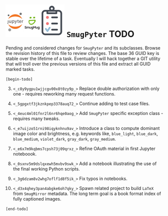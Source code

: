 ![](todo.png) `SmugPyter` TODO
==============================

Pending and considered changes for `SmugPyter` and its subclasses. 
Browse the revision history of this file to review changes. The
base 36 GUID key is stable over the lifetime of a task. Eventually
I will hack together a GIT utility that will troll over the previous
versions of this file and extract all GUID marked tasks. 

`[begin-todo]`

3. `<_c8y9ygpu1wjjcgv00x8t0zy9p_>` Replace double authorization with only one - requires reworking many request functions.

4. `<_5gpgxtf3jkznkpep3378auq72_>` Continue adding to test case files.

5. `<_4euc4ml01fnr2l6nr6hqe0aog_>` Add `SmugPyter` specific exception class - requires many tweaks.

6. `<_e7uijzo51rni98iqyknhnu9av_>` Introduce a class to compute dominant image color and brightness, e.g. keywords
   like, `blue_light`, `blue_dark`, `blue_medium`, `violet_dark`, `gray_dark`, `gray_medium`.

7. `<_e6x7m9kqbms7cpsh73j09qrxz_>` Refine OAuth material in first Jupyter noteboook.

9. `<_0sxnv5m9dslqxewh5mvbv9swk_>` Add a notebook illustrating the use of the final working Python scripts.

11. `<_3g6dzam8v2whg7oflf1d8f5ik_>` Fix typos in notebooks.

13. `<_d3x4qhey3pan4abgke6oh7qky_>` Spawn related project to build `LaTeX` from `SmugMirror` metadata.
    The long term goal is a book format index of fully captioned images.

`[end-todo]`